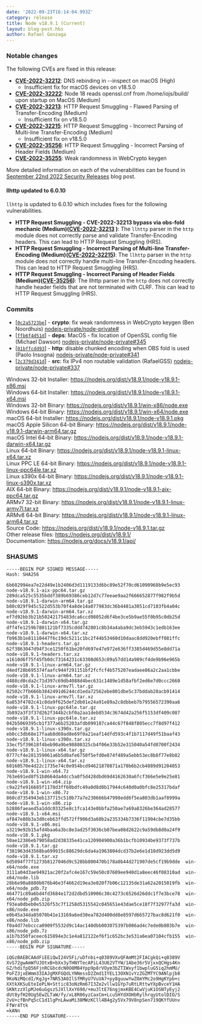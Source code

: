 ```yaml
---
date: '2022-09-23T16:14:04.993Z'
category: release
title: Node v18.9.1 (Current)
layout: blog-post.hbs
author: Rafael Gonzaga
---
```


### Notable changes

The following CVEs are fixed in this release:

- **[CVE-2022-32212](https://cve.mitre.org/cgi-bin/cvename.cgi?name=CVE-2022-32212)**: DNS rebinding in --inspect on macOS (High)
  - Insufficient fix for macOS devices on v18.5.0
- **[CVE-2022-32222](https://cve.mitre.org/cgi-bin/cvename.cgi?name=CVE-2022-32222)**: Node 18 reads openssl.cnf from /home/iojs/build/ upon startup on MacOS (Medium)
- **[CVE-2022-32213](https://cve.mitre.org/cgi-bin/cvename.cgi?name=CVE-2022-32213)**: HTTP Request Smuggling - Flawed Parsing of Transfer-Encoding (Medium)
  - Insufficient fix on v18.5.0
- **[CVE-2022-32215](https://cve.mitre.org/cgi-bin/cvename.cgi?name=CVE-2022-32215)**: HTTP Request Smuggling - Incorrect Parsing of Multi-line Transfer-Encoding (Medium)
  - Insufficient fix on v18.5.0
- **[CVE-2022-35256](https://cve.mitre.org/cgi-bin/cvename.cgi?name=CVE-2022-35256)**: HTTP Request Smuggling - Incorrect Parsing of Header Fields (Medium)
- **[CVE-2022-35255](https://cve.mitre.org/cgi-bin/cvename.cgi?name=CVE-2022-35255)**: Weak randomness in WebCrypto keygen

More detailed information on each of the vulnerabilities can be found in [September 22nd 2022 Security Releases](https://nodejs.org/en/blog/vulnerability/september-2022-security-releases/) blog post.

#### llhttp updated to 6.0.10

`llhttp` is updated to 6.0.10 which includes fixes for the following vulnerabilities.

- **HTTP Request Smuggling - CVE-2022-32213 bypass via obs-fold mechanic (Medium)([CVE-2022-32213](https://cve.mitre.org/cgi-bin/cvename.cgi?name=CVE-2022-32213) )**: The `llhttp` parser in the `http` module does not correctly parse and validate Transfer-Encoding headers. This can lead to HTTP Request Smuggling (HRS).
- **HTTP Request Smuggling - Incorrect Parsing of Multi-line Transfer-Encoding (Medium)([CVE-2022-32215](https://cve.mitre.org/cgi-bin/cvename.cgi?name=CVE-2022-32215))**: The `llhttp` parser in the `http` module does not correctly handle multi-line Transfer-Encoding headers. This can lead to HTTP Request Smuggling (HRS).
- **HTTP Request Smuggling - Incorrect Parsing of Header Fields (Medium)([CVE-35256](https://cve.mitre.org/cgi-bin/cvename.cgi?name=CVE-2022-35256))**: The llhttp parser in the `http` does not correctly handle header fields that are not terminated with CLRF. This can lead to HTTP Request Smuggling (HRS).

### Commits

- \[[`0c2a5723be`](https://github.com/nodejs/node/commit/0c2a5723be)] - **crypto**: fix weak randomness in WebCrypto keygen (Ben Noordhuis) [nodejs-private/node-private#](https://github.com/nodejs-private/node-private/pull/346)
- \[[`ffb6f4d51d`](https://github.com/nodejs/node/commit/ffb6f4d51d)] - **deps**: MacOS - fix location of OpenSSL config file (Michael Dawson) [nodejs-private/node-private#345](https://github.com/nodejs-private/node-private/pull/345)
- \[[`01bffcdd93`](https://github.com/nodejs/node/commit/01bffcdd93)] - **http**: disable chunked encoding when OBS fold is used (Paolo Insogna) [nodejs-private/node-private#341](https://github.com/nodejs-private/node-private/pull/341)
- \[[`2c379d341d`](https://github.com/nodejs/node/commit/2c379d341d)] - **src**: fix IPv4 non routable validation (RafaelGSS) [nodejs-private/node-private#337](https://github.com/nodejs-private/node-private/pull/337)

Windows 32-bit Installer: https://nodejs.org/dist/v18.9.1/node-v18.9.1-x86.msi \
Windows 64-bit Installer: https://nodejs.org/dist/v18.9.1/node-v18.9.1-x64.msi \
Windows 32-bit Binary: https://nodejs.org/dist/v18.9.1/win-x86/node.exe \
Windows 64-bit Binary: https://nodejs.org/dist/v18.9.1/win-x64/node.exe \
macOS 64-bit Installer: https://nodejs.org/dist/v18.9.1/node-v18.9.1.pkg \
macOS Apple Silicon 64-bit Binary: https://nodejs.org/dist/v18.9.1/node-v18.9.1-darwin-arm64.tar.gz \
macOS Intel 64-bit Binary: https://nodejs.org/dist/v18.9.1/node-v18.9.1-darwin-x64.tar.gz \
Linux 64-bit Binary: https://nodejs.org/dist/v18.9.1/node-v18.9.1-linux-x64.tar.xz \
Linux PPC LE 64-bit Binary: https://nodejs.org/dist/v18.9.1/node-v18.9.1-linux-ppc64le.tar.xz \
Linux s390x 64-bit Binary: https://nodejs.org/dist/v18.9.1/node-v18.9.1-linux-s390x.tar.xz \
AIX 64-bit Binary: https://nodejs.org/dist/v18.9.1/node-v18.9.1-aix-ppc64.tar.gz \
ARMv7 32-bit Binary: https://nodejs.org/dist/v18.9.1/node-v18.9.1-linux-armv7l.tar.xz \
ARMv8 64-bit Binary: https://nodejs.org/dist/v18.9.1/node-v18.9.1-linux-arm64.tar.xz \
Source Code: https://nodejs.org/dist/v18.9.1/node-v18.9.1.tar.gz \
Other release files: https://nodejs.org/dist/v18.9.1/ \
Documentation: https://nodejs.org/docs/v18.9.1/api/

### SHASUMS

```
-----BEGIN PGP SIGNED MESSAGE-----
Hash: SHA256

6b602994ea7e22d49e1b2406d3d1119133d6bc89e52f70cd61090968b9e5ec93  node-v18.9.1-aix-ppc64.tar.gz
289dca525c5535bddf389b69386ceb12d7c77eeae9aa2f666652877f982f9b5d  node-v18.9.1-darwin-arm64.tar.gz
b80c029f945c522d553b70f4a8de14a077983dc36b4481a3051cd7103fb4a04c  node-v18.9.1-darwin-arm64.tar.xz
ef7d92bb3b21b50242175483dca6ccd98052d6f4be3ce5b9ae55f0b95c0db25d  node-v18.9.1-darwin-x64.tar.gz
dff4fe1259b7801121bf7335cddd742801c8b34a4aba9dc3eb5943c1edb163ee  node-v18.9.1-darwin-x64.tar.xz
fb963b1e81110447f6c19dc5211c1bc2f44b53460d10daac8dd920ebff081ffc  node-v18.9.1-headers.tar.gz
62f3863047d94f3ce1250f61be20fd697e47e972e636ff3385d469d55e8dd71a  node-v18.9.1-headers.tar.xz
a1610d6f75f45fb0dc73164231c63308d653c09a57dd14a989cf4de9b96e965b  node-v18.9.1-linux-arm64.tar.gz
d4edf28b695374faafc944f291151bf2fcfcf4b575207eadaee86a2c2aa1cbbe  node-v18.9.1-linux-arm64.tar.xz
d488cd0cda2c71d397c69db4088d4bec631c1489e1d58afbf2ed6e7d0ccc2660  node-v18.9.1-linux-armv7l.tar.gz
82502c7fb666b3842491d6244cd1eda72562ebe801dbe5c37bddab28acb91414  node-v18.9.1-linux-armv7l.tar.xz
6a853f4702c41c0da9f625def2db01e24a91e89a2c8dbbeb7b79556572390aa6  node-v18.9.1-linux-ppc64le.tar.gz
3b892a3f3f37d262f344b2cbf0a2aa1deb8534c3674d42a256f5153df409c087  node-v18.9.1-linux-ppc64le.tar.xz
042b5069395cb1f377a6b25203afdb099187ca44c67f848f805ecc7f8d97f412  node-v18.9.1-linux-s390x.tar.gz
eb0cc3db68e17faab8d60ad8e69f0a21eaf14dfd593c4f1b7117d49f51baaf43  node-v18.9.1-linux-s390x.tar.xz
33ecf5f39618f4beb90a9be98880325cb4f06e33b52e315040a54fd0700f2434  node-v18.9.1-linux-x64.tar.gz
0777cf4e281359061a6b5d0afe6750f5efd0e874f489a5ebb53ec8b8f77e8b82  node-v18.9.1-linux-x64.tar.xz
60160570e4d22c1735e74c0e954bcd94621870871a170b6b2cb4089d91204053  node-v18.9.1-win-x64.7z
763e691ed8f51b8664da4dcc5a0f5d428dbd69d4162630a6fcf366e5e9e25e81  node-v18.9.1-win-x64.zip
c9a22fe916685f1178d3ff60bdfc49a0d8d0b17944c640d0a0bfc8e25317bdaf  node-v18.9.1-win-x86.7z
860cd7354943eb137715c510b77a7e230666b47998edd6f5ea803db1aaf8999a  node-v18.9.1-win-x86.zip
b2886faeaed5a1ddc03325e8c1fca143e0bbfa250ae7a69a8326be364ad28577  node-v18.9.1-x64.msi
af847e88b3a3d0ceb63ffd572ff906d3a60b2a235334b7336f11904cbe7d35bb  node-v18.9.1-x86.msi
a3219e92b15afd4baa6a3bc8e3ad25f3036cb07bea08d2622c9a59db8d0a24f9  node-v18.9.1.pkg
50ae12386eb79058ad2d38335e41ca120904900a36b1bcfb10934be9373f737b  node-v18.9.1.tar.gz
f381963d43568ba699915c88629dc6da4a1963804dcd37b2e6e1d10d923dd5d9  node-v18.9.1.tar.xz
6d5094f77f1273b8127046d9c528bb800470b178a0b44d271907de5cf19b9dde  win-x64/node.exe
3111a04d3ae94921ac20f2afc4e167c59e50c07609ee940d1a8eec46f08310ad  win-x64/node.lib
28b6e90a8880b076b46e3f4662d19ea3e020f7b06c12135de31a62a2015019fb  win-x64/node_pdb.7z
464771c89a6bd4fd3684e172d2dbd510906c30c4273c6526d26ddc1f7e3bce78  win-x64/node_pdb.zip
f93ea0dbeb0e5326f53c7f1258d5315542c045651e43dae5ce18f7f32977fa3d  win-x86/node.exe
e0b45a34da85070b41e13169a6ed30ea782d400dd8e8597d665727bac8d621f0  win-x86/node.lib
f0a4d77ebccca0909f5532d9c14ac140dbb003075397b086ad4c7ede0b803b7e  win-x86/node_pdb.7z
a1b7b350faceec615894e3c1e4a812122ef6f1c652bc3e531a6ea07104cfb155  win-x86/node_pdb.zip
-----BEGIN PGP SIGNATURE-----

iQGzBAEBCAAdFiEEiQwI24V5Fi/uDfnbi+q0389VXvQFAmMt2FIACgkQi+q0389V
XvS72gwAmWfUJOtxB+bXx3yTHNYTecAPiL43U62VTYW/1Abe36r5VjxxQCHgs4Kn
GZ/hdifpQ56FjnRCGbcdcN0O8MB4Ypp9p8rVOym3bZTIWxyf1bwpluG5iq2hmMU/
PoFZ3jxEWmm33IAJgMXFGQdLYNNessD2Zmd1IYEL13OXN1vYzZGZMTYC9ANlpjb8
9KoNzMQcdI/KgJg+7NR53A0IlSfMRyU7VuVA7+py8guuwYwZOmYMc2o9HgKYpb+c
XXtkXKSuEteIePLN+Sttic83oNzRm67I3Ze2vllw1GYp7uRtLRttwYXpBvceY1HA
SKNtzzXlpMJe6uGgszSJXllXxY698/+mu3ltE76ngjmxKBE4CwVjuK1OSNTyEyj2
dUt8yfH20Ug5EwZLTaW/fy/xL8R06yzCaxCm+LcuSHYdXOHbRylhrqyUtolDIO/S
2vU+cfBnPq5cC1d1lgPnLAwaMi38MWzKCll4B4g2y5Vx79V8npSen719QKYfUUnv
FfWr4Ttk
=kANn
-----END PGP SIGNATURE-----

```
